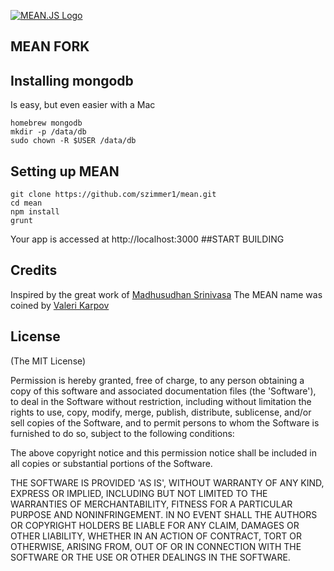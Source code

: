 [![MEAN.JS Logo](http://meanjs.org/img/logo-small.png)](http://meanjs.org/)

MEAN FORK
---------

## Installing mongodb
Is easy, but even easier with a Mac

    homebrew mongodb
    mkdir -p /data/db
    sudo chown -R $USER /data/db
    
## Setting up MEAN
    git clone https://github.com/szimmer1/mean.git
    cd mean
    npm install
    grunt
    
Your app is accessed at http://localhost:3000
##START BUILDING

## Credits
Inspired by the great work of [Madhusudhan Srinivasa](https://github.com/madhums/)
The MEAN name was coined by [Valeri Karpov](http://blog.mongodb.org/post/49262866911/the-mean-stack-mongodb-expressjs-angularjs-and)

## License
(The MIT License)

Permission is hereby granted, free of charge, to any person obtaining
a copy of this software and associated documentation files (the
'Software'), to deal in the Software without restriction, including
without limitation the rights to use, copy, modify, merge, publish,
distribute, sublicense, and/or sell copies of the Software, and to
permit persons to whom the Software is furnished to do so, subject to
the following conditions:

The above copyright notice and this permission notice shall be
included in all copies or substantial portions of the Software.

THE SOFTWARE IS PROVIDED 'AS IS', WITHOUT WARRANTY OF ANY KIND,
EXPRESS OR IMPLIED, INCLUDING BUT NOT LIMITED TO THE WARRANTIES OF
MERCHANTABILITY, FITNESS FOR A PARTICULAR PURPOSE AND NONINFRINGEMENT.
IN NO EVENT SHALL THE AUTHORS OR COPYRIGHT HOLDERS BE LIABLE FOR ANY
CLAIM, DAMAGES OR OTHER LIABILITY, WHETHER IN AN ACTION OF CONTRACT,
TORT OR OTHERWISE, ARISING FROM, OUT OF OR IN CONNECTION WITH THE
SOFTWARE OR THE USE OR OTHER DEALINGS IN THE SOFTWARE.
